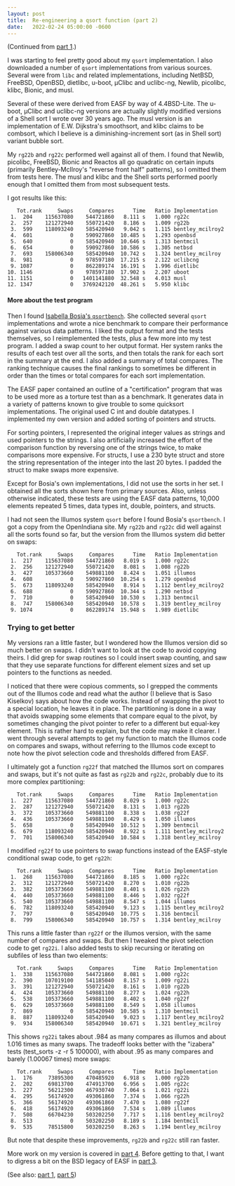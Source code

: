 ```yaml
---
layout: post
title:  Re-engineering a qsort function (part 2)
date:   2022-02-24 05:00:00 -0600
---
```


(Continued from [part 1](../../../../2022/01/17/Re-engineering-a-qsort-part-1/).)

I was starting to feel pretty good about my `qsort` implementation. I also downloaded a number of `qsort` implementations from various sources. Several were from `libc` and related implementations, including NetBSD, FreeBSD, OpenBSD, dietlibc, u-boot, μClibc and uclibc-ng, Newlib, picolibc, klibc, Bionic, and musl.

<!-- more -->

Several of these were derived from EASF by way of 4.4BSD-Lite. The u-boot, μClibc and uclibc-ng versions are actually slightly modified versions of a Shell sort I wrote over 30 years ago. The musl version is an implementation of E.W. Dijkstra's smoothsort, and klibc claims to be combsort, which I believe is a diminishing-increment sort (as in Shell sort) variant bubble sort.

My `rg22b` and `rg22c` performed well against all of them. I found that Newlib, picolibc, FreeBSD, Bionic and Reactos all go quadratic on certain inputs (primarily Bentley-McIlroy's "reverse front half" patterns), so I omitted them from tests here. The musl and klibc and the Shell sorts performed poorly enough that I omitted them from most subsequent tests.

I got results like this:

```
   Tot.rank     Swaps     Compares      Time   Ratio Implementation
 1.  204    115637080    544721860   8.111 s   1.000 rg22c
 2.  257    121272940    550721420   8.186 s   1.009 rg22b
 3.  599    118093240    585420940   9.042 s   1.115 bentley_mcilroy2
 4.  601            0    590927860  10.485 s   1.293 openbsd
 5.  640            0    585420940  10.646 s   1.313 bentmcil
 6.  654            0    590927860  10.586 s   1.305 netbsd
 7.  693    158006340    585420940  10.742 s   1.324 bentley_mcilroy
 8.  981            0    978597180  17.215 s   2.122 uclibcng
 9. 1087            0    862289174  16.191 s   1.996 dietlibc
10. 1146            0    978597180  17.902 s   2.207 uboot
11. 1151            0   1401141880  32.548 s   4.013 musl
12. 1347            0   3769242120  48.261 s   5.950 klibc
```

#### More about the test program

Then I found [Isabella Bosia's `qsortbench`](https://github.com/izabera/qsortbench). She collected several `qsort` implementations and wrote a nice benchmark to compare their performance against various data patterns. I liked the output format and the tests themselves, so I reimplemented the tests, plus a few more into my test program. I added a swap count to her output format. Her system ranks the results of each test over all the sorts, and then totals the rank for each sort in the summary at the end. I also added a summary of total compares. The ranking technique causes the final rankings to sometimes be different in order than the times or total compares for each sort implementation.

The EASF paper contained an outline of a "certification" program that was to be used more as a torture test than as a benchmark. It generates data in a variety of patterns known to give trouble to some quicksort implementations. The original used C int and double datatypes. I implemented my own version and added sorting of pointers and structs.

For sorting pointers, I represented the original integer values as strings and used pointers to the strings. I also artificially increased the effort of the comparison function by reversing one of the strings twice, to make comparisons more expensive. For structs, I use a 230 byte struct and store the string representation of the integer into the last 20 bytes. I padded the struct to make swaps more expensive.

Except for Bosia's own implementations, I did not use the sorts in her set. I obtained all the sorts shown here from primary sources. Also, unless otherwise indicated, these tests are using the EASF data patterns, 10,000 elements repeated 5 times, data types int, double, pointers, and structs.

I had not seen the Illumos system `qsort` before I found Bosia's `qsortbench`. I got a copy from the OpenIndiana site. My `rg22b` and `rg22c` did well against all the sorts found so far, but the version from the Illumos system did better on swaps:

```
   Tot.rank     Swaps     Compares      Time   Ratio Implementation
 1.  217    115637080    544721860   8.019 s   1.000 rg22c
 2.  256    121272940    550721420   8.081 s   1.008 rg22b
 3.  427    105373660    549881100   8.424 s   1.051 illumos
 4.  608            0    590927860  10.254 s   1.279 openbsd
 5.  673    118093240    585420940   8.914 s   1.112 bentley_mcilroy2
 6.  688            0    590927860  10.344 s   1.290 netbsd
 7.  710            0    585420940  10.530 s   1.313 bentmcil
 8.  747    158006340    585420940  10.578 s   1.319 bentley_mcilroy
 9. 1074            0    862289174  15.948 s   1.989 dietlibc
```

### Trying to get better

My versions ran a little faster, but I wondered how the Illumos version did so much better on swaps. I didn't want to look at the code to avoid copying theirs. I did grep for swap routines so I could insert swap counting, and saw that they use separate functions for different element sizes and set up pointers to the functions as needed.

I noticed that there were copious comments, so I grepped the comments out of the Illumos code and read what the author (I believe that is Saso Kiselkov) says about how the code works. Instead of swapping the pivot to a special location, he leaves it in place. The partitioning is done in a way that avoids swapping some elements that compare equal to the pivot, by sometimes changing the pivot pointer to refer to a different but equal-key element. This is rather hard to explain, but the code may make it clearer. I went through several attempts to get my function to match the Illumos code on compares and swaps, without referring to the Illumos code except to note how the pivot selection code and thresholds differed from EASF.

I ultimately got a function `rg22f` that matched the Illumos sort on compares and swaps, but it's not quite as fast as `rg22b` and `rg22c`, probably due to its more complex partitioning:

```
   Tot.rank     Swaps     Compares      Time   Ratio Implementation
 1.  227    115637080    544721860   8.029 s   1.000 rg22c
 2.  287    121272940    550721420   8.131 s   1.013 rg22b
 3.  372    105373660    549881100   8.338 s   1.038 rg22f
 4.  436    105373660    549881100   8.429 s   1.050 illumos
 5.  658            0    585420940  10.512 s   1.309 bentmcil
 6.  679    118093240    585420940   8.922 s   1.111 bentley_mcilroy2
 7.  701    158006340    585420940  10.584 s   1.318 bentley_mcilroy
```

I modified `rg22f` to use pointers to swap functions instead of the EASF-style conditional swap code, to get `rg22h`:

```
   Tot.rank     Swaps     Compares      Time   Ratio Implementation
 1.  268    115637080    544721860   8.185 s   1.000 rg22c
 2.  312    121272940    550721420   8.270 s   1.010 rg22b
 3.  382    105373660    549881100   8.401 s   1.026 rg22h
 4.  440    105373660    549881100   8.446 s   1.032 rg22f
 5.  540    105373660    549881100   8.547 s   1.044 illumos
 6.  782    118093240    585420940   9.123 s   1.115 bentley_mcilroy2
 7.  797            0    585420940  10.775 s   1.316 bentmcil
 8.  799    158006340    585420940  10.757 s   1.314 bentley_mcilroy
```

This runs a little faster than `rg22f` or the illumos version, with the same number of compares and swaps. But then I tweaked the pivot selection code to get `rg22i`. I also added tests to skip recursing or iterating on subfiles of less than two elements:

```
   Tot.rank     Swaps     Compares      Time   Ratio Implementation
 1.  338    115637080    544721860   8.081 s   1.000 rg22c
 2.  390    107019100    541185040   8.157 s   1.009 rg22i
 3.  391    121272940    550721420   8.161 s   1.010 rg22b
 4.  424    105373660    549881100   8.277 s   1.024 rg22h
 5.  538    105373660    549881100   8.402 s   1.040 rg22f
 6.  629    105373660    549881100   8.549 s   1.058 illumos
 7.  869            0    585420940  10.585 s   1.310 bentmcil
 8.  887    118093240    585420940   9.023 s   1.117 bentley_mcilroy2
 9.  934    158006340    585420940  10.671 s   1.321 bentley_mcilroy
```

This shows `rg22i` takes about .984 as many compares as illumos and about 1.016 times as many swaps. The tradeoff looks better with the "izabera" tests (test_sorts -z -r 5 100000), with about .95 as many compares and barely (1.00067 times) more swaps:

```
   Tot.rank     Swaps     Compares      Time   Ratio Implementation
 1.  176     73895300    470485920   6.918 s   1.000 rg22b
 2.  202     69813700    474913700   6.956 s   1.005 rg22c
 3.  227     56212300    467930740   7.064 s   1.021 rg22i
 4.  295     56174920    493061860   7.374 s   1.066 rg22h
 5.  366     56174920    493061860   7.470 s   1.080 rg22f
 6.  418     56174920    493061860   7.534 s   1.089 illumos
 7.  508     66704230    503202250   7.717 s   1.116 bentley_mcilroy2
 8.  513            0    503202250   8.189 s   1.184 bentmcil
 9.  535     78515800    503202250   8.263 s   1.194 bentley_mcilroy
 ```

But note that despite these improvements, `rg22b` and `rg22c` still ran faster.

More work on my version is covered in [part 4](../../../../2022/02/27/Re-engineering-a-qsort-part-4/). Before getting to that, I want to digress a bit on the BSD legacy of EASF in [part 3](../../../../2022/02/26/Re-engineering-a-qsort-part-3/).

(See also: [part 1](../../../../2022/01/17/Re-engineering-a-qsort-part-1/), [part 5](../../../../2022/03/09/Re-engineering-a-qsort-part-5/))
